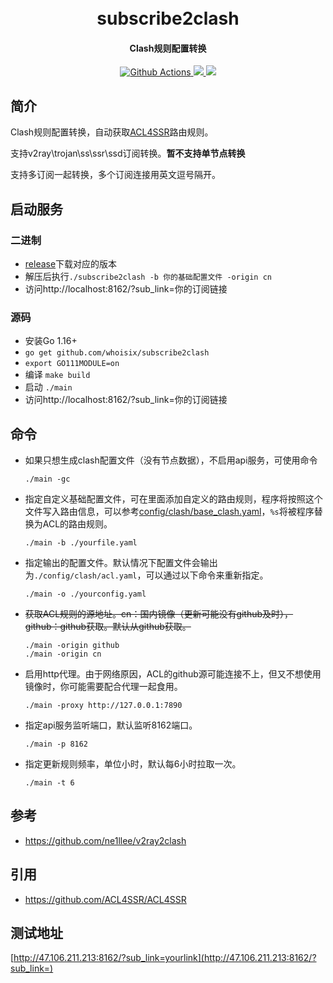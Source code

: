 <h1 align="center">
  <br>subscribe2clash<br>
</h1>


<h4 align="center">Clash规则配置转换</h4>

<p align="center">
  <a href="https://github.com/whoisix/subscribe2clash/actions">
    <img src="https://img.shields.io/github/workflow/status/whoisix/subscribe2clash/Go" alt="Github Actions">
  </a>
  <a href="https://goreportcard.com/report/github.com/whoisix/subscribe2clash">
    <img src="https://goreportcard.com/badge/github.com/whoisix/subscribe2clash">
  </a>
  <a href="https://github.com/whoisix/subscribe2clash/releases">
    <img src="https://img.shields.io/github/release/whoisix/subscribe2clash/all.svg">
  </a>
</p>


## 简介

Clash规则配置转换，自动获取[ACL4SSR](https://github.com/ACL4SSR/ACL4SSR)路由规则。  

支持v2ray\trojan\ss\ssr\ssd订阅转换。**暂不支持单节点转换**  

支持多订阅一起转换，多个订阅连接用英文逗号隔开。

## 启动服务

### 二进制

- [release](https://github.com/whoisix/subscribe2clash/releases)下载对应的版本
- 解压后执行`./subscribe2clash -b 你的基础配置文件 -origin cn`
- 访问http://localhost:8162/?sub_link=你的订阅链接

### 源码

- 安装Go 1.16+
- `go get github.com/whoisix/subscribe2clash`
- `export GO111MODULE=on`
- 编译 `make build`
- 启动 `./main`
- 访问http://localhost:8162/?sub_link=你的订阅链接

## 命令

- 如果只想生成clash配置文件（没有节点数据），不启用api服务，可使用命令

  ```
  ./main -gc
  ```

- 指定自定义基础配置文件，可在里面添加自定义的路由规则，程序将按照这个文件写入路由信息，可以参考[config/clash/base_clash.yaml](https://github.com/whoisix/subscribe2clash/blob/master/config/clash/base_clash.yaml)，`%s`将被程序替换为ACL的路由规则。

  ```
  ./main -b ./yourfile.yaml
  ```

- 指定输出的配置文件。默认情况下配置文件会输出为`./config/clash/acl.yaml`，可以通过以下命令来重新指定。

  ```
  ./main -o ./yourconfig.yaml
  ```

- ~~获取ACL规则的源地址。cn：国内镜像（更新可能没有github及时），github：github获取。默认从github获取。~~

  ```
  ./main -origin github
  ./main -origin cn
  ```

- 启用http代理。由于网络原因，ACL的github源可能连接不上，但又不想使用镜像时，你可能需要配合代理一起食用。

  ```
  ./main -proxy http://127.0.0.1:7890
  ```

- 指定api服务监听端口，默认监听8162端口。

  ```
  ./main -p 8162
  ```

- 指定更新规则频率，单位小时，默认每6小时拉取一次。

  ```
  ./main -t 6
  ```

  

## 参考

- https://github.com/ne1llee/v2ray2clash

## 引用

- https://github.com/ACL4SSR/ACL4SSR

## 测试地址
[http://47.106.211.213:8162/?sub_link=yourlink](http://47.106.211.213:8162/?sub_link=)
